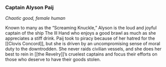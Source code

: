 ### Captain Alyson Paij

_Chaotic good, female human_

Known to many as the “Screaming Knuckle,” Alyson is the loud and joyful captain of the ship The Ill Hand who enjoys a good brawl as much as she appreciates a stiff drink. Paij took to piracy because of her hatred for the [[Clovis Concord]], but she is driven by an uncompromising sense of moral duty to the downtrodden. She never raids civilian vessels, and she does her best to rein in [[the Revelry]]’s cruelest captains and focus their efforts on those who deserve to have their goods stolen.


